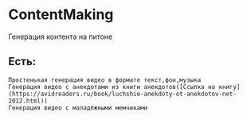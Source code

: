 
# ContentMaking
Генерация контента на питоне
## Есть:
    Простенькая генерация видео в формате текст,фон,музыка
    Генерация видео с анекдотами из книги анекдотов([Ссылка на книгу](https://avidreaders.ru/book/luchshie-anekdoty-ot-anekdotov-net-2012.html))
    Генерация видео с маладёжными мемчиками
